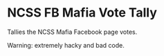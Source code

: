 # NCSS FB Mafia Vote Tally
Tallies the NCSS Mafia Facebook page votes.

Warning: extremely hacky and bad code.
